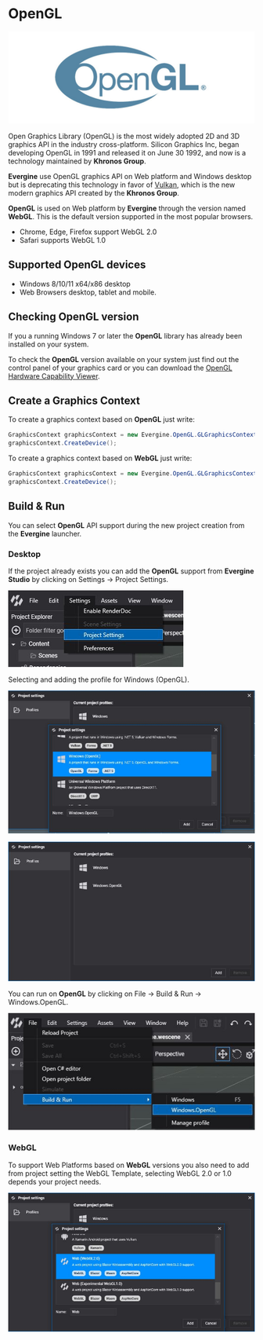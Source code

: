# OpenGL

![OpenGL API](images/opengl.jpg)

Open Graphics Library (OpenGL) is the most widely adopted 2D and 3D graphics API in the industry cross-platform.
Silicon Graphics Inc, began developing OpenGL in 1991 and released it on June 30 1992, and now is a technology maintained by **Khronos Group**.

**Evergine** use OpenGL graphics API on Web platform and Windows desktop but is deprecating this technology in favor of [Vulkan](vulkan.md), which is the new modern graphics API created by the **Khronos Group**.

**OpenGL** is used on Web platform by **Evergine** through the version named **WebGL**. This is the default version supported in the most popular browsers.

* Chrome, Edge, Firefox support WebGL 2.0
* Safari supports WebGL 1.0

## Supported OpenGL devices

* Windows 8/10/11 x64/x86 desktop
* Web Browsers desktop, tablet and mobile.

## Checking OpenGL version

If you a running Windows 7 or later the **OpenGL** library has already been installed on your system.

To check the **OpenGL** version available on your system just find out the control panel of your graphics card or you can download the [OpenGL Hardware Capability Viewer](https://opengl.gpuinfo.org/download.php).

## Create a Graphics Context

To create a graphics context based on **OpenGL** just write:

```csharp
GraphicsContext graphicsContext = new Evergine.OpenGL.GLGraphicsContext();
graphicsContext.CreateDevice();
```

To create a graphics context based on **WebGL** just write:

```csharp
GraphicsContext graphicsContext = new Evergine.OpenGL.GLGraphicsContext(GraphicsBackend.WebGL2);
graphicsContext.CreateDevice();
```

## Build & Run

You can select **OpenGL** API support during the new project creation from the **Evergine** launcher.

### Desktop

If the project already exists you can add the **OpenGL** support from **Evergine Studio** by clicking on Settings -> Project Settings.

![Settings](images/dx12_support_0.jpg)

Selecting and adding the profile for Windows (OpenGL).

![Settings](images/gl_support_1.jpg)

![Settings](images/gl_support_2.jpg)

You can run on **OpenGL** by clicking on File -> Build & Run -> Windows.OpenGL.

![Settings](images/gl_support_3.jpg)

### WebGL

To support Web Platforms based on **WebGL** versions you also need to add from project setting the WebGL Template, selecting WebGL 2.0 or 1.0 depends your project needs.

![Settings](images/gl_support_4.jpg)